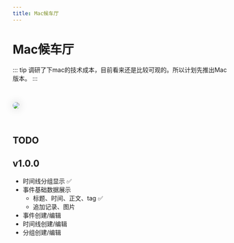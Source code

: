 ```yaml
---
title: Mac候车厅
---
```


# Mac候车厅

::: tip
调研了下mac的技术成本，目前看来还是比较可观的。所以计划先推出Mac版本。
:::

<img src="/img/mac.jpg" class="no-zoom" style="margin: 10px;border-radius: 15px;margin: 2rem 0;box-shadow: 0 0px 20px rgb(0 0 0 / 20%);">


## TODO


## v1.0.0 <Badge type="tip" text="🧑🏻‍💻开发中" /> <Badge type="tip" text="TF审核中" />
- 时间线分组显示 ✅
- 事件基础数据展示
    - 标题、时间、正文、tag ✅
    - 追加记录、图片
- 事件创建/编辑
- 时间线创建/编辑
- 分组创建/编辑
